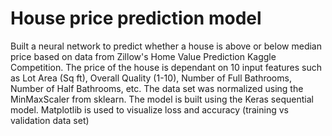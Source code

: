 # House price prediction model
Built a neural network to predict whether a house is above or below median price based on data from Zillow's Home Value Prediction Kaggle Competition. The price of the house is dependant on 10 input features such as Lot Area (Sq ft), Overall Quality (1-10), Number of Full Bathrooms, Number of Half Bathrooms, etc. 
The data set was normalized using the MinMaxScaler from sklearn. The model is built using the Keras sequential model. Matplotlib is used to visualize loss and accuracy (training vs validation data set)
